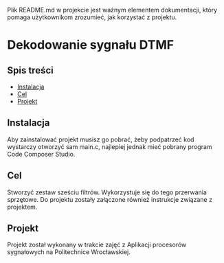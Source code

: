 Plik README.md w projekcie jest ważnym elementem dokumentacji, który pomaga użytkownikom zrozumieć, jak korzystać z projektu.

# Dekodowanie sygnału DTMF

## Spis treści 
- [Instalacja](#instalacja)
- [Cel](#cel)
- [Projekt](#projekt)

## Instalacja

Aby zainstalować projekt musisz go pobrać, żeby podpatrzeć kod wystarczy otworzyć sam main.c, najlepiej jednak mieć pobrany program Code Composer Studio.

## Cel
Stworzyć zestaw sześciu filtrów. Wykorzystuje się do tego przerwania sprzętowe. Do projektu zostały załączone również instrukcje związane z projektem.

## Projekt
Projekt został wykonany w trakcie zajęć z Aplikacji procesorów sygnałowych na Politechnice Wrocławskiej.
